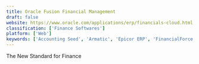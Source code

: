 ```yaml
---
title: Oracle Fusion Financial Management
draft: false 
website: https://www.oracle.com/applications/erp/financials-cloud.html
classification: ['Finance Softwares']
platform: ['Web']
keywords: ['Accounting Seed', 'Armatic', 'Epicor ERP', 'FinancialForce Accounting', 'FinancialForce Financial Management', 'Intacct', 'Microsoft Dynamics NAV', 'Munis', 'NetSuite', 'Odoo', 'Oracle eBusiness Suite', 'PeopleSoft', 'QuickBooks Online', 'SAP Financials OnDemand', 'SYSPRO', 'Sage 50cloud', 'Xero', 'ZarMoney']
---
```

The New Standard for Finance